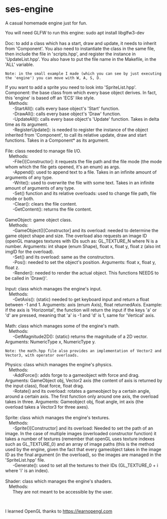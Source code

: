 # ses-engine
A casual homemade engine just for fun.

You will need GLFW to run this engine: sudo apt install libglfw3-dev<br />
<br />
Doc: to add a class which has a start, draw and update, it needs to inherit from 'Component'. You also need to instantiate the class in the same file, then include the file in 'scripts.hpp', and register the instance in 'UpdateList.hpp'. You also have to put the file name in the Makefile, in the 'ALL' variable.<br />

    Note: in the small example I made (which you can see by just executing the 'engine') you can move with W, A, S, D.

If you want to add a sprite you need to look into 'SpriteList.hpp'.
<br />
Component: the base class from which every base object derives. In fact, this 'engine' is based off an 'ECS' like style. <br />
&nbsp;&nbsp;&nbsp;Methods: <br />
&nbsp;&nbsp;&nbsp;&nbsp;&nbsp;&nbsp;-StartAll(): calls every base object's 'Start' function. <br />
&nbsp;&nbsp;&nbsp;&nbsp;&nbsp;&nbsp;-DrawAll(): calls every base object's 'Draw' function. <br />
&nbsp;&nbsp;&nbsp;&nbsp;&nbsp;&nbsp;-UpdateAll(): calls every base object's 'Update' function. Takes in delta time as its argument. <br />
&nbsp;&nbsp;&nbsp;&nbsp;&nbsp;&nbsp;-RegisterUpdate(): is needed to register the instance of the object inherited from 'Component', to call its relative update, draw and start functions. Takes in a Component* as its argument. <br />
    <br />
File: class needed to manage file I/O. <br />
&nbsp;&nbsp;&nbsp;Methods:<br />
&nbsp;&nbsp;&nbsp;&nbsp;&nbsp;&nbsp;-File()[Constructor]: it requests the file path and the file mode (the mode whom which the file gets opened, it's an enum) as args.<br />
&nbsp;&nbsp;&nbsp;&nbsp;&nbsp;&nbsp;-Append(): used to append text to a file. Takes in an infinite amount of arguments of any type.<br />
&nbsp;&nbsp;&nbsp;&nbsp;&nbsp;&nbsp;-Write(): used to overwrite the file with some text. Takes in an infinite amount of arguments of any type.<br />
&nbsp;&nbsp;&nbsp;&nbsp;&nbsp;&nbsp;-Set() function and its relative overloads: used to change file path, file mode or both.<br />
&nbsp;&nbsp;&nbsp;&nbsp;&nbsp;&nbsp;-Clear(): clears the file content.<br />
&nbsp;&nbsp;&nbsp;&nbsp;&nbsp;&nbsp;-GetContent(): returns the file content.<br />
    <br />
GameObject: game object class.<br />
&nbsp;&nbsp;&nbsp;Methods:<br />
&nbsp;&nbsp;&nbsp;&nbsp;&nbsp;&nbsp;-GameObject()[Constructor] and its overload: needed to determine the game object shape and size. The overload also requests an image ID (openGL manages textures with IDs such as: GL_TEXTURE_N where N is a number. Arguments: int shape (enum Shape), float x, float y, float z (also int imgID for the overload).<br />
&nbsp;&nbsp;&nbsp;&nbsp;&nbsp;&nbsp;-Set() and its overload: same as the constructors.<br />
&nbsp;&nbsp;&nbsp;&nbsp;&nbsp;&nbsp;-Pos(): needed to set the object's position. Arguments: float x, float y, float z.<br />
&nbsp;&nbsp;&nbsp;&nbsp;&nbsp;&nbsp;-Render(): needed to render the actual object. This functions NEEDS to be called in 'Draw()'.<br />
<br />
Input: class which manages the engine's input.<br />
&nbsp;&nbsp;&nbsp;Methods:<br />
&nbsp;&nbsp;&nbsp;&nbsp;&nbsp;&nbsp;-GetAxis(): (static) needed to get keyboard input and return a float between -1 and 1. Arguments: axis (enum Axis), float returnedAxis. Example: if the axis is 'Horizontal', the function will return the input if the keys 'a' or 'd' are pressed, meaning that 'a' is -1 and 'd' is 1, same for 'Vertical' axis.<br />
    <br />
Math: class which manages some of the engine's math.<br />
&nbsp;&nbsp;&nbsp;Methods:<br />
&nbsp;&nbsp;&nbsp;&nbsp;&nbsp;&nbsp;-GetMagnitude2D(): (static) returns the magnitude of a 2D vector. Arguments: NumericType x, NumericType y.<br />
    
    Note: the math.hpp file also provides an implementation of Vector2 and Vector3, with operator overloads.
    
Physics: class which manages the engine's physics.<br />
&nbsp;&nbsp;&nbsp;Methods:<br />
&nbsp;&nbsp;&nbsp;&nbsp;&nbsp;&nbsp;-AddForce(): adds forge to a gameobject with force and drag. Arguments: GameObject obj, Vector2 axis (the content of axis is returned by the input class), float force, float drag.<br />
&nbsp;&nbsp;&nbsp;&nbsp;&nbsp;&nbsp;-Rotate() and its overload: rotates a gameobject by a certain angle, around a certain axis. The first function only around one axis, the overload takes in three. Arguments: Gameobject obj, float angle, int axis (the overload takes a Vector3 for three axes).<br />
    <br />
Sprite: class which manages the engine's textures.<br />
&nbsp;&nbsp;&nbsp;Methods:<br />
&nbsp;&nbsp;&nbsp;&nbsp;&nbsp;&nbsp;-Sprite()[Constructor] and its overload: Needed to set the path of an image. In the case of multiple images (overloaded constructor function) it takes a number of textures (remember that openGL uses texture indexes such as GL_TEXTURE_0) and an array of image paths (this is the method used by the engine, given the fact that every gameobject takes in the image ID as the final argument (in the overload), so the images are managed in the 'SpriteList.hpp' file.<br />
&nbsp;&nbsp;&nbsp;&nbsp;&nbsp;&nbsp;-Generate(): used to set all the textures to their IDs (GL_TEXTURE_0 + i where 'i' is an index).<br />
<br />
Shader: class which manages the engine's shaders.<br />
&nbsp;&nbsp;&nbsp;Methods:<br />
&nbsp;&nbsp;&nbsp;&nbsp;&nbsp;&nbsp;They are not meant to be accessible by the user.

<br />

I learned OpenGL thanks to https://learnopengl.com
